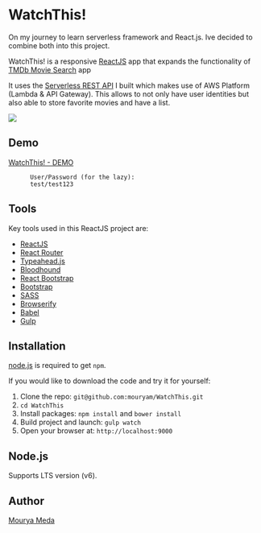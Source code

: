 # WatchThis!

On my journey to learn serverless framework and React.js. Ive decided to combine both into this project.

WatchThis! is a responsive [ReactJS](http://facebook.github.io/react/index.html) app that expands the functionality of [TMDb Movie Search](https://github.com/SKempin/reactjs-tmdb-app) app

It uses the [Serverless REST API](https://github.com/mouryam/watchthis-app-api) I built which makes use of AWS Platform (Lambda & API Gateway). This allows to not only have user identities but also able to store favorite movies and have a list.


![](https://github.com/mouryam/WatchThis/blob/master/app/images/watchthis_gif.gif)

## Demo
[WatchThis! - DEMO](http://d2mzx2ye3446ua.cloudfront.net/)

          User/Password (for the lazy): 
          test/test123

## Tools
Key tools used in this ReactJS project are:

* [ReactJS](http://facebook.github.io/react/index.html)
* [React Router](https://reacttraining.com/react-router/)
* [Typeahead.js](https://twitter.github.io/typeahead.js/)
* [Bloodhound](https://github.com/twitter/typeahead.js/blob/master/doc/bloodhound.md)
* [React Bootstrap](https://react-bootstrap.github.io/)
* [Bootstrap](http://getbootstrap.com/)
* [SASS](http://sass-lang.com/)
* [Browserify](http://browserify.org/)
* [Babel](https://babeljs.io/)
* [Gulp](http://gulpjs.com/)

## Installation
[node.js](http://nodejs.org/download/) is required to get ``npm``.

If you would like to download the code and try it for yourself:

1. Clone the repo: `git@github.com:mouryam/WatchThis.git`
2. `cd WatchThis`
2. Install packages: `npm install` and `bower install`
3. Build project and launch: `gulp watch`
4. Open your browser at: `http://localhost:9000`

## Node.js
Supports LTS version (v6).

## Author
[Mourya Meda](https://github.com/mouryam)
